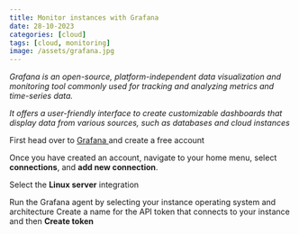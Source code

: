 ```yaml
---
title: Monitor instances with Grafana
date: 28-10-2023
categories: [cloud]
tags: [cloud, monitoring]
image: /assets/grafana.jpg
---
```



*Grafana is an open-source, platform-independent data visualization and monitoring 
tool commonly used for tracking and analyzing metrics and time-series data.*

*It offers a user-friendly interface to create customizable dashboards that 
display data from various sources, such as databases and cloud instances* 


First head over to <a href="https://grafana.com/" target="_blank">Grafana <a/> and create a free account

Once you have created an account, navigate to your home menu, select **connections**, and **add new connection**.

Select the **Linux server** integration

Run the Grafana agent by selecting your instance operating system and architecture
Create a name for the API token that connects to your instance and then **Create token**



